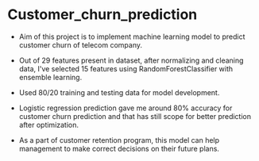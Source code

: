 # Customer_churn_prediction
* Aim of this project is to implement machine learning model to predict customer churn of telecom company.

* Out of 29 features present in dataset, after normalizing and cleaning data, I've selected 15 features using RandomForestClassifier with ensemble learning.

* Used 80/20 training and testing data for model development.

* Logistic regression prediction gave me around 80% accuracy for customer churn prediction and that has still scope for better prediction after optimization.

* As a part of customer retention program, this model can help management to make correct decisions on their future plans.
